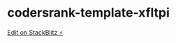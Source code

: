 # codersrank-template-xfltpi

[Edit on StackBlitz ⚡️](https://stackblitz.com/edit/codersrank-template-xfltpi)